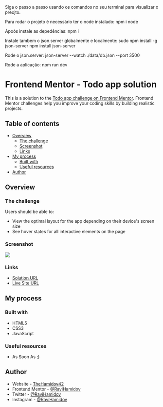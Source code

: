 Siga o passo a passo usando os comandos no seu terminal para visualizar o preojto.

Para rodar o projeto é necessário ter o node instalado:
npm i node 

Apoós instale as depedências:
npm i

Instale tambem o json.server globalmente e localmente:
sudo npm install -g json-server
npm install json-server

Rode o json.server:
json-server --watch ./data/db.json --port 3500

Rode a aplicação:
npm run dev



# Frontend Mentor - Todo app solution

This is a solution to the [Todo app challenge on Frontend Mentor](https://www.frontendmentor.io/challenges/todo-app-Su1_KokOW). Frontend Mentor challenges help you improve your coding skills by building realistic projects. 

## Table of contents

- [Overview](#overview)
  - [The challenge](#the-challenge)
  - [Screenshot](#screenshot)
  - [Links](#links)
- [My process](#my-process)
  - [Built with](#built-with)
  - [Useful resources](#useful-resources)
- [Author](#author)

## Overview

### The challenge

Users should be able to:

- View the optimal layout for the app depending on their device's screen size
- See hover states for all interactive elements on the page

### Screenshot

![](./assets/images/desktop-design-dark.jpg)

### Links

- [Solution URL](https://github.com/RaviHamidov/ToDoApp)
- [Live Site URL](https://ravihamidov.github.io/ToDoApp/)


## My process

### Built with

- HTML5
- CSS3
- JavaScript

### Useful resources

- As Soon As ;)

## Author

- Website - [TheHamidov42](thehamidov42.herokuapp.com)
- Frontend Mentor - [@RaviHamidov](https://www.frontendmentor.io/profile/@RaviHamidov)
- Twitter - [@RaviHamidov](https://www.twitter.com/@RaviHamidov)
- Instagram - [@RaviHamidov](https://www.instagram.com/ravihamidov/)